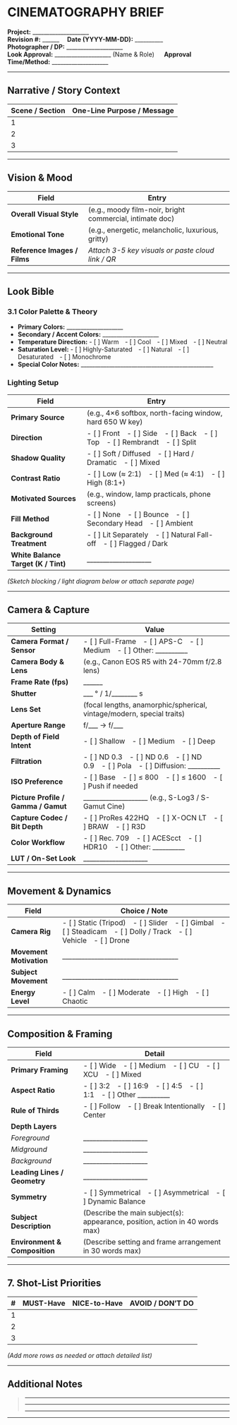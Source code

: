 # CINEMATOGRAPHY BRIEF

**Project:** ____________________  
**Revision #:** ______  **Date (YYYY-MM-DD):** __________  
**Photographer / DP:** ____________________  
**Look Approval:** ____________________ (Name & Role)   **Approval Time/Method:** ____________________

---

## Narrative / Story Context
| Scene / Section | One-Line Purpose / Message |
|-----------------|----------------------------|
| 1 | |
| 2 | |
| 3 | |

---

## Vision & Mood
| Field | Entry |
|-------|-------|
| **Overall Visual Style** | (e.g., moody film-noir, bright commercial, intimate doc) |
| **Emotional Tone** | (e.g., energetic, melancholic, luxurious, gritty) |
| **Reference Images / Films** | *Attach 3-5 key visuals or paste cloud link / QR* |

---

## Look Bible
### 3.1 Color Palette & Theory
- **Primary Colors:** ____________________
- **Secondary / Accent Colors:** ____________________
- **Temperature Direction:** - [ ] Warm - [ ] Cool - [ ] Mixed - [ ] Neutral  
- **Saturation Level:** - [ ] Highly-Saturated - [ ] Natural - [ ] Desaturated - [ ] Monochrome  
- **Special Color Notes:** _______________________________________________

### Lighting Setup
| Field | Entry |
|-------|-------|
| **Primary Source** | (e.g., 4×6 softbox, north-facing window, hard 650 W key) |
| **Direction** | - [ ] Front - [ ] Side - [ ] Back - [ ] Top - [ ] Rembrandt - [ ] Split |
| **Shadow Quality** | - [ ] Soft / Diffused - [ ] Hard / Dramatic - [ ] Mixed |
| **Contrast Ratio** | - [ ] Low (≈ 2:1) - [ ] Med (≈ 4:1) - [ ] High (8:1+) |
| **Motivated Sources** | (e.g., window, lamp practicals, phone screens) |
| **Fill Method** | - [ ] None - [ ] Bounce - [ ] Secondary Head - [ ] Ambient |
| **Background Treatment** | - [ ] Lit Separately - [ ] Natural Fall-off - [ ] Flagged / Dark |
| **White Balance Target (K / Tint)** | ____________________ |

*(Sketch blocking / light diagram below or attach separate page)*  

---

## Camera & Capture
| Setting | Value |
|---------|-------|
| **Camera Format / Sensor** | - [ ] Full-Frame - [ ] APS-C - [ ] Medium - [ ] Other: __________ |
| **Camera Body & Lens** | (e.g., Canon EOS R5 with 24-70mm f/2.8 lens) |
| **Frame Rate (fps)** | ______ |
| **Shutter** | ___ ° / 1/________ s |
| **Lens Set** | (focal lengths, anamorphic/spherical, vintage/modern, special traits) |
| **Aperture Range** | f/___ → f/___ |
| **Depth of Field Intent** | - [ ] Shallow - [ ] Medium - [ ] Deep |
| **Filtration** | - [ ] ND 0.3 - [ ] ND 0.6 - [ ] ND 0.9 - [ ] Pola - [ ] Diffusion: __________ |
| **ISO Preference** | - [ ] Base - [ ] ≤ 800 - [ ] ≤ 1600 - [ ] Push if needed |
| **Picture Profile / Gamma / Gamut** | ____________________ (e.g., S-Log3 / S-Gamut Cine) |
| **Capture Codec / Bit Depth** | - [ ] ProRes 422HQ - [ ] X-OCN LT - [ ] BRAW - [ ] R3D |
| **Color Workflow** | - [ ] Rec. 709 - [ ] ACEScct - [ ] HDR10 - [ ] Other: __________ |
| **LUT / On-Set Look** | ____________________ |

---

## Movement & Dynamics
| Field | Choice / Note |
|-------|---------------|
| **Camera Rig** | - [ ] Static (Tripod) - [ ] Slider - [ ] Gimbal - [ ] Steadicam - [ ] Dolly / Track - [ ] Vehicle - [ ] Drone |
| **Movement Motivation** | ____________________________________ |
| **Subject Movement** | ____________________________________ |
| **Energy Level** | - [ ] Calm - [ ] Moderate - [ ] High - [ ] Chaotic |

---

## Composition & Framing
| Field | Detail |
|-------|--------|
| **Primary Framing** | - [ ] Wide - [ ] Medium - [ ] CU - [ ] XCU - [ ] Mixed |
| **Aspect Ratio** | - [ ] 3:2 - [ ] 16:9 - [ ] 4:5 - [ ] 1:1 - [ ] Other __________ |
| **Rule of Thirds** | - [ ] Follow - [ ] Break Intentionally - [ ] Center |
| **Depth Layers** | |
| *Foreground* | ____________________ |
| *Midground* | ____________________ |
| *Background* | ____________________ |
| **Leading Lines / Geometry** | ____________________ |
| **Symmetry** | - [ ] Symmetrical - [ ] Asymmetrical - [ ] Dynamic Balance |
| **Subject Description** | (Describe the main subject(s): appearance, position, action in 40 words max) |
| **Environment & Composition** | (Describe setting and frame arrangement in 30 words max) |

---

## 7. Shot-List Priorities
| # | MUST-Have | NICE-to-Have | AVOID / DON’T DO |
|---|-----------|--------------|------------------|
| 1 | | | |
| 2 | | | |
| 3 | | | |

*(Add more rows as needed or attach detailed list)*  

---

## Additional Notes
> __________________________________________________________________________________________  
> __________________________________________________________________________________________  
> __________________________________________________________________________________________  

---
